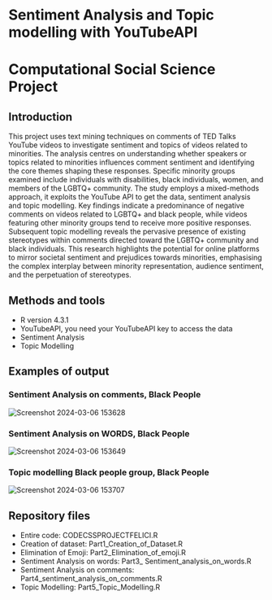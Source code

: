 # Sentiment Analysis and Topic modelling with YouTubeAPI 

# Computational Social Science Project

## Introduction 
This project uses text mining techniques on comments of TED Talks YouTube videos to investigate sentiment and topics of videos related to minorities. The analysis centres on understanding whether speakers or topics related to minorities influences comment sentiment and identifying the core themes shaping these responses. Specific minority groups examined include individuals with disabilities, black individuals, women, and members of the LGBTQ+ community. The study employs a mixed-methods approach, it exploits the YouTube API to get the data, sentiment analysis and topic modelling. Key findings indicate a predominance of negative comments on videos related to LGBTQ+ and black people, while videos featuring other minority groups tend to receive more positive responses. Subsequent topic modelling reveals the pervasive presence of existing stereotypes within comments directed toward the LGBTQ+ community and black individuals. This research highlights the potential for online platforms to mirror societal sentiment and prejudices towards minorities, emphasising the complex interplay between minority representation, audience sentiment, and the perpetuation of stereotypes.


## Methods and tools
* R version 4.3.1 
* YouTubeAPI, you need your YouTubeAPI key to access the data
* Sentiment Analysis
* Topic Modelling 

## Examples of output 


### Sentiment Analysis on comments, Black People
![Screenshot 2024-03-06 153628](https://github.com/bene1f/Computational-Social-Science-24-/assets/161606717/d1d20159-81da-4228-ad37-4efa3528d1ef)






### Sentiment Analysis on WORDS, Black People
![Screenshot 2024-03-06 153649](https://github.com/bene1f/Computational-Social-Science-24-/assets/161606717/d75b7ad9-5836-40d2-9aef-1a40c93d0efa)







### Topic modelling Black people group, Black People
![Screenshot 2024-03-06 153707](https://github.com/bene1f/Computational-Social-Science-24-/assets/161606717/509a1c99-6e42-4ba4-930b-d1469e2dbe86)


## Repository files
* Entire code: CODECSSPROJECTFELICI.R
* Creation of dataset: Part1_Creation_of_Dataset.R
* Elimination of Emoji: Part2_Elimination_of_emoji.R
* Sentiment Analysis on words: Part3_ Sentiment_analysis_on_words.R
* Sentiment Analysis on comments: Part4_sentiment_analysis_on_comments.R
* Topic Modelling: Part5_Topic_Modelling.R

